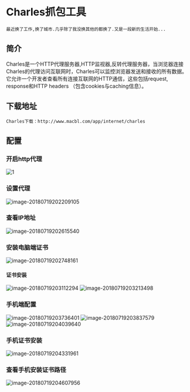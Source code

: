 # Charles抓包工具



```
最近换了工作,换了城市.几乎除了我没换其他的都换了.又是一段新的生活开始...
```



## 简介

Charles是一个HTTP代理服务器,HTTP监视器,反转代理服务器，当浏览器连接Charles的代理访问互联网时，Charles可以监控浏览器发送和接收的所有数据。它允许一个开发者查看所有连接互联网的HTTP通信，这些包括request, response和HTTP headers （包含cookies与caching信息）。

## 下载地址

```
Charles下载：http://www.macbl.com/app/internet/charles
```
## 配置

### 开启http代理

![1](imgs/1.png)

### 设置代理

![image-20180719202209105](imgs/image-20180719202209105.png)

### 查看IP地址

![image-20180719202615540](imgs/image-20180719202615540.png)

### 安装电脑端证书

![image-20180719202748161](imgs/image-20180719202748161.png)

#### 证书安装

![image-20180719203112294](imgs/image-20180719203112294.png)
![image-20180719203213498](imgs/image-20180719203213498.png)

### 手机端配置

![image-20180719203736401](imgs/image-20180719203736401.png)
![image-20180719203837579](imgs/image-20180719203837579.png)
![image-20180719204039640](imgs/image-20180719204039640.png)

###  手机证书安装

![image-20180719204331961](imgs/image-20180719204331961.png)

### 查看手机安装证书路径

![image-20180719204607956](imgs/image-20180719204607956.png)

 

 
